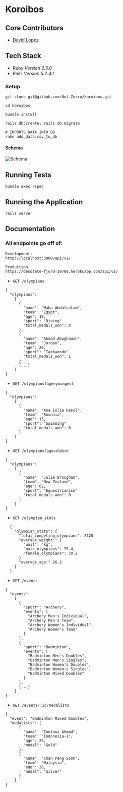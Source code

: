 # Koroibos

## Core Contributors

- [David Lopez](https://github.com/Not-Zorro)

## Tech Stack

- Ruby _Version 2.5.0_
- Rails _Version 5.2.4.1_

### Setup

```
git clone git@github.com:Not-Zorro/koroibos.git

cd koroibos

bundle install

rails db:create; rails db:migrate

# IMPORTS DATA INTO DB
rake add_data:csv_to_db
```

#### Schema

![Schema](https://user-images.githubusercontent.com/43835133/75699043-a8d44980-5ca7-11ea-9167-322f7fc307a9.png)

## Running Tests

`bundle exec rspec`

## Running the Application

`rails server`

## Documentation

### All endpoints go off of:

```
Development:
http://localhost:3000/api/v1/

Production:
https://desolate-fjord-29708.herokuapp.com/api/v1/
```

* `GET /olympians`

```
{
  "olympians":
    [
      {
        "name": "Maha Abdalsalam",
        "team": "Egypt",
        "age": 18,
        "sport": "Diving"
        "total_medals_won": 0
      },
      {
        "name": "Ahmad Abughaush",
        "team": "Jordan",
        "age": 20,
        "sport": "Taekwondo"
        "total_medals_won": 1
      },
      {...}
    ]
}
```

* `GET /olympians?age=youngest`

```
{
  "olympians":
    [
      {
        "name": "Ana Iulia Dascl",
        "team": "Romania",
        "age": 13,
        "sport": "Swimming"
        "total_medals_won": 0
      }
    ]
}
```

* `GET /olympians?age=oldest`

```
{
  "olympians":
    [
      {
        "name": "Julie Brougham",
        "team": "New Zealand",
        "age": 62,
        "sport": "Equestrianism"
        "total_medals_won": 0
      }
    ]
}
```

* `GET /olympian_stats`

```
  {
    "olympian_stats": {
      "total_competing_olympians": 3120
      "average_weight:" {
        "unit": "kg",
        "male_olympians": 75.4,
        "female_olympians": 70.2
      }
      "average_age:" 26.2
    }
  }
```

* `GET /events`

```
{
  "events":
    [
      {
        "sport": "Archery",
        "events": [
          "Archery Men's Individual",
          "Archery Men's Team",
          "Archery Women's Individual",
          "Archery Women's Team"
        ]
      },
      {
        "sport": "Badminton",
        "events": [
          "Badminton Men's Doubles",
          "Badminton Men's Singles",
          "Badminton Women's Doubles",
          "Badminton Women's Singles",
          "Badminton Mixed Doubles"
        ]
      },
      {...}
    ]
}
```

* `GET /events/:id/medalists`

```
{
  "event": "Badminton Mixed Doubles",
  "medalists": [
      {
        "name": "Tontowi Ahmad",
        "team": "Indonesia-1",
        "age": 29,
        "medal": "Gold"
      },
      {
        "name": "Chan Peng Soon",
        "team": "Malaysia",
        "age": 28,
        "medal": "Silver"
      }
    ]
}
```
